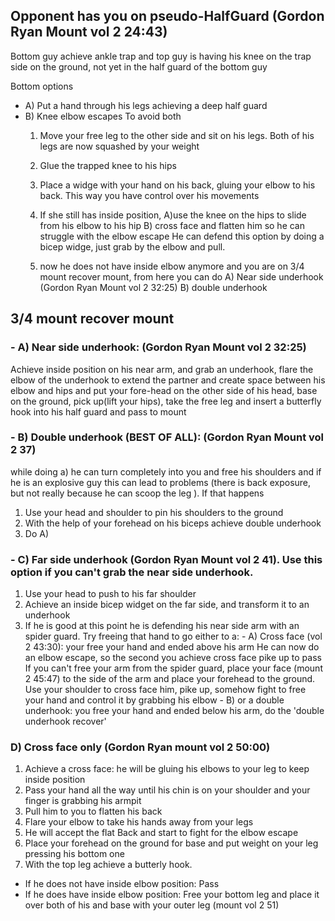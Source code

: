 ## Opponent has you on pseudo-HalfGuard (Gordon Ryan Mount vol 2 24:43)
Bottom guy achieve ankle trap and top guy is having his knee on the trap side on the ground, not yet in the half guard of the bottom guy

Bottom options
 - A) Put a hand through his legs achieving a deep half guard
 - B) Knee elbow escapes
   To avoid both 
     1. Move your free leg to the other side and sit on his legs. Both of his legs are now squashed by your weight
     2. Glue the trapped knee to his hips
     3. Place a widge with your hand on his back, gluing your elbow to his back. This way you have control over his movements

     5. If she still has inside position,
        A)use the knee on the hips to slide from his elbow to his hip
        B) cross face and flatten him so he can struggle with the elbow escape
        He can defend this option by doing a bicep widge, just grab by the elbow and pull.
     6. now he does not have inside elbow anymore and you are on 3/4 mount recover mount, from here you can do
      A) Near side underhook (Gordon Ryan Mount vol 2 32:25)
      B) double underhook

## 3/4 mount recover mount 

### - A) Near side underhook: (Gordon Ryan Mount vol 2 32:25) 
   Achieve inside position on his near arm, and grab an underhook, flare the elbow of the underhook to extend the partner and create space between his elbow and hips and put your fore-head on the other side of his head, base on the ground, pick up(lift your hips), take the free leg and insert a butterfly hook into his half guard and pass to mount

### - B) Double underhook (BEST OF ALL): (Gordon Ryan Mount vol 2 37) 
  while doing a) he can turn completely into you and free his shoulders and if he is an explosive guy this can lead to problems (there is back exposure, but not really because he can scoop the leg ). If that happens
   1. Use your head and shoulder to pin his shoulders to the ground
   2. With the help of your forehead on his biceps achieve double underhook
   3. Do A)
   
### - C) Far side underhook (Gordon Ryan Mount vol 2 41). Use this option if you can't grab the near side underhook.

  1. Use your head to push to his far shoulder
  2. Achieve an inside bicep widget on the far side, and transform it to an underhook
  3. If he is good at this point he is defending his near side arm with an spider guard. 
     Try freeing that hand to go either to a:
          - A) Cross face (vol 2 43:30): your free your hand and ended above his arm
               He can now do an elbow escape, so the second you achieve cross face pike up to pass
               If you can't free your arm from the spider guard, place  your face (mount 2 45:47) to the side of the arm and place your forehead to the ground. Use your shoulder to cross face him, pike up, somehow fight to free your hand and control it by grabbing his elbow
          - B) or a double underhook: you free your hand and ended below his arm, do the 'double underhook recover'

### D) Cross face only (Gordon Ryan mount vol 2 50:00)
  1. Achieve a cross face: he will be gluing his elbows to your leg to keep inside position
  2. Pass your hand all the way until his chin is on your shoulder and your finger is grabbing his armpit
  3. Pull him to you to flatten his back
  4. Flare your elbow to take his hands away from your legs
  5. He will accept the flat Back and start to fight for the elbow escape
  6. Place your forehead on the ground for base and put weight on your leg pressing his bottom one
  7. With the top leg achieve a butterly hook.
  
  - If he does not have inside elbow position:
     Pass
  - If he does have inside elbow position: 
     Free your bottom leg and place it over both of his and base with your outer leg (mount vol 2 51)
